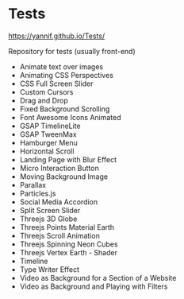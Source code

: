 # Tests 
https://yannif.github.io/Tests/

Repository for tests (usually front-end)
- Animate text over images
- Animating CSS Perspectives
- CSS Full Screen Slider
- Custom Cursors
- Drag and Drop
- Fixed Background Scrolling
- Font Awesome Icons Animated
- GSAP TimelineLite
- GSAP TweenMax
- Hamburger Menu
- Horizontal Scroll
- Landing Page with Blur Effect
- Micro Interaction Button
- Moving Background Image
- Parallax
- Particles.js
- Social Media Accordion
- Split Screen Slider
- Threejs 3D Globe
- Threejs Points Material Earth
- Threejs Scroll Animation
- Threejs Spinning Neon Cubes
- Threejs Vertex Earth - Shader
- Timeline
- Type Writer Effect
- Video as Background for a Section of a Website
- Video as Background and Playing with Filters